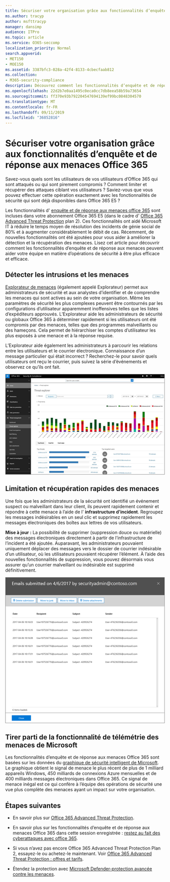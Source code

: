 ```yaml
---
title: Sécuriser votre organisation grâce aux fonctionnalités d’enquête et de réponse aux menaces Office 365
ms.author: tracyp
author: msfttracyp
manager: dansimp
audience: ITPro
ms.topic: article
ms.service: O365-seccomp
localization_priority: Normal
search.appverid:
- MET150
- MOE150
ms.assetid: 3387bfc3-028a-42f4-8133-4cbecfaab812
ms.collection:
- M365-security-compliance
description: Découvrez comment les fonctionnalités d’enquête et de réponse aux menaces Office 365 peuvent aider votre organisation à détecter les intrusions et les menaces, ainsi qu’à limiter et récupérer rapidement les menaces.
ms.openlocfilehash: 22d2b7e0aa1495c0eca0cc7db8eea58b59a73654
ms.sourcegitcommit: ff370e93b792204547694139ef99bc0848304570
ms.translationtype: MT
ms.contentlocale: fr-FR
ms.lasthandoff: 09/11/2019
ms.locfileid: "36852816"
---
```

# <a name="keep-your-organization-safe-with-office-365-threat-investigation-and-response-capabilities"></a>Sécuriser votre organisation grâce aux fonctionnalités d’enquête et de réponse aux menaces Office 365

Savez-vous quels sont les utilisateurs de vos utilisateurs d’Office 365 qui sont attaqués ou qui sont pirement compromis ? Comment limiter et récupérer des attaques ciblant vos utilisateurs ? Saviez-vous que vous pouvez effectuer cette opération exactement avec les fonctionnalités de sécurité qui sont déjà disponibles dans Office 365 E5 ? 
  
Les fonctionnalités d' [enquête et de réponse aux menaces office 365](office-365-ti.md) sont incluses dans votre abonnement Office 365 E5 (dans le cadre d' [Office 365 Advanced Threat Protection](office-365-atp.md) plan 2). Ces fonctionnalités ont aidé Microsoft IT à réduire le temps moyen de résolution des incidents de génie social de 80% et à augmenter considérablement le débit de cas. Récemment, de nouvelles fonctionnalités ont été ajoutées pour vous aider à améliorer la détection et la récupération des menaces. Lisez cet article pour découvrir comment les fonctionnalités d’enquête et de réponse aux menaces peuvent aider votre équipe en matière d’opérations de sécurité à être plus efficace et efficace.
  
## <a name="detect-intrusions-and-threats"></a>Détecter les intrusions et les menaces

[Explorateur de menaces](threat-explorer.md) (également appelé Explorateur) permet aux administrateurs de sécurité et aux analystes d’identifier et de comprendre les menaces qui sont actives au sein de votre organisation. Même les paramètres de sécurité les plus complexes peuvent être contournés par les configurations d’utilisateur apparemment inoffensives telles que les listes d’expéditeurs approuvés. L’Explorateur aide les administrateurs de sécurité ou globaux Office 365 à déterminer rapidement si les utilisateurs ont été compromis par des menaces, telles que des programmes malveillants ou des hameçons. Cela permet de hiérarchiser les comptes d’utilisateur les plus exposés à une menace et à la réponse requise. 
  
L’Explorateur aide également les administrateurs à parcourir les relations entre les utilisateurs et le courrier électronique. Connaissance d’un message particulier qui était incorrect ? Recherchez-le pour savoir quels utilisateurs ont reçu le courrier, puis suivez la série d’événements et observez ce qu’ils ont fait.

![Capture d’écran de l’Explorateur de menaces dans Office 365, codée en couleur par une famille de programmes malveillants](media/591338dd-252a-437d-b5f2-87aa42e74b0c.png)
  
## <a name="quickly-mitigate-and-recover-from-threats"></a>Limitation et récupération rapides des menaces

Une fois que les administrateurs de la sécurité ont identifié un événement suspect ou malveillant dans leur client, ils peuvent rapidement contenir et répondre à cette menace à l’aide de l' **infrastructure d’incident**. Regroupez les messages indésirables en un seul clic et supprimez rapidement les messages électroniques des boîtes aux lettres de vos utilisateurs. 
  
 **Mise à jour :** La possibilité de supprimer (suppression douce ou matérielle) des messages électroniques directement à partir de l’infrastructure de l’incident a été ajoutée. Auparavant, les administrateurs pouvaient uniquement déplacer des messages vers le dossier de courrier indésirable d’un utilisateur, où les utilisateurs pouvaient récupérer l’élément. À l’aide des nouvelles fonctionnalités de suppression, vous pouvez désormais vous assurer qu’un courrier malveillant ou indésirable est supprimé définitivement. 
    
![Capture d’écran de la liste des messages de correction d’incidents](media/9d8452d3-d8d2-4b26-81f9-76396e08dd17.png)
  
## <a name="leverage-the-threat-telemetry-of-microsoft"></a>Tirer parti de la fonctionnalité de télémétrie des menaces de Microsoft

Les fonctionnalités d’enquête et de réponse aux menaces Office 365 sont basées sur les données du [graphique de sécurité intelligent de Microsoft](https://go.microsoft.com/fwlink/?linkid=2036223). Le graphique obtient le signal de menace le plus récent de plus de 1 milliard appareils Windows, 450 milliards de connexions Azure mensuelles et de 400 milliards messages électroniques dans Office 365. Ce signal de menace inégal est ce qui confère à l’équipe des opérations de sécurité une vue plus complète des menaces ayant un impact sur votre organisation. 
  
## <a name="next-steps"></a>Étapes suivantes

- En savoir plus sur [Office 365 Advanced Threat Protection](office-365-atp.md).

- En savoir plus sur les fonctionnalités d’enquête et de réponse aux menaces Office 365 dans cette session enregistrée : [restez au fait des cyberattaques avec office 365](https://myignite.microsoft.com/videos/53723).

- Si vous n’avez pas encore Office 365 Advanced Threat Protection Plan 2, essayez-le ou achetez-le maintenant. Voir [Office 365 Advanced Threat Protection : offres et tarifs](https://products.office.com/exchange/advance-threat-protection#pmg-allup-content).
    
- Étendez la protection avec [Microsoft Defender-protection avancée contre les menaces](https://docs.microsoft.com/windows/security/threat-protection/microsoft-defender-atp/microsoft-defender-advanced-threat-protection).